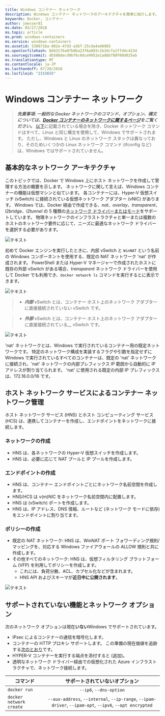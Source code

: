 ```yaml
---
title: Windows コンテナー ネットワーク
description: Windows コンテナー ネットワークのアーキテクチャを簡単に紹介します。
keywords: Docker, コンテナー
author: jmesser81
ms.date: 03/27/2018
ms.topic: article
ms.prod: windows-containers
ms.service: windows-containers
ms.assetid: 538871ba-d02e-47d3-a3bf-25cda4a40965
ms.openlocfilehash: 0d43176a07b0ba23f6a893c1b3dcfa1ffddc423d
ms.sourcegitcommit: db508decd9bf6c0dce9952e1a86bf80f00d025eb
ms.translationtype: MT
ms.contentlocale: ja-JP
ms.lasthandoff: 07/20/2018
ms.locfileid: "2315655"
---
```

# <a name="windows-container-networking"></a>Windows コンテナー ネットワーク
> ***免責事項: 一般的な Docker ネットワークのコマンド、オプション、構文については、[Docker コンテナーのネットワークに関するページ](https://docs.docker.com/engine/userguide/networking/)をご覧ください。*** [以下](#unsupported-features-and-network-options)に記載されている場合を除き、Docker ネットワーク コマンドはすべて、Linux と同じ構文を使用して、Windows でサポートされます。 ただし、Windows と Linux のネットワーク スタックは異なっており、そのためいくつかの Linux ネットワーク コマンド (ifconfig など) は、Windows ではサポートされていません。


## <a name="basic-networking-architecture"></a>基本的なネットワーク アーキテクチャ
このトピックでは、Docker で Windows 上にホスト ネットワークを作成して管理する方法の概要を示します。 ネットワークに関して言えば、Windows コンテナーの機能は仮想マシンと似ています。 各コンテナーには、Hyper-V 仮想スイッチ (vSwitch) に接続されている仮想ネットワーク アダプター (vNIC) があります。 Windows では、Docker 経由で作成できる、*nat*、*overlay*、*transparent*、*l2bridge*、*l2tunnel* の 5 種類の[ネットワーク ドライバーまたはモード](./network-drivers-topologies.md)をサポートしています。 物理ネットワークのインフラストラクチャと単一または複数のホストのネットワーク要件に応じて、ニーズに最適なネットワーク ドライバーを選択する必要があります。


![テキスト](media/windowsnetworkstack-simple.png)


初めて Docker エンジンを実行したときに、内部 vSwitch と `WinNAT` という名前の Windows コンポーネントを使用する、既定の NAT ネットワーク 'nat' が作成されます。 PowerShell または Hyper-V マネージャーで作成されたホストに既存の外部 vSwitch がある場合、*transparent* ネットワーク ドライバーを使用して Docker でも利用でき、``docker network ls`` コマンドを実行するとに表示できます。  


![テキスト](media/docker-network-ls.png)


> - ***内部*** vSwitch とは、コンテナー ホスト上のネットワーク アダプターに直接接続されていない vSwitch です。 

> - ***外部*** vSwitch とは、コンテナー ホスト上のネットワーク アダプターに直接接続されている__ vSwitch です。  


![テキスト](media/get-vmswitch.png)


'nat' ネットワークとは、Windows で実行されているコンテナー用の既定ネットワークです。 特定のネットワーク構成を実装するフラグや引数を指定せずに Windows で実行されているすべてのコンテナーは、既定の 'nat' ネットワークに接続され、'nat' ネットワークの内部プレフィックス IP 範囲から自動的に IP アドレスが割り当てられます。 'nat' に使用される既定の内部 IP プレフィックスは、172.16.0.0/16 です。 


## <a name="container-network-management-with-host-network-service"></a>ホスト ネットワーク サービスによるコンテナー ネットワーク管理

ホスト ネットワーク サービス (HNS) とホスト コンピューティング サービス (HCS) は、連携してコンテナーを作成し、エンドポイントをネットワークに接続します。

### <a name="network-creation"></a>ネットワークの作成
  - HNS は、各ネットワークの Hyper-V 仮想スイッチを作成します。
  - HNS は、必要に応じて NAT プールと IP プールを作成します。

### <a name="endpoint-creation"></a>エンドポイントの作成
  - HNS は、コンテナー エンドポイントごとにネットワーク名前空間を作成します。
  - HNS/HCS は v(m)NIC をネットワーク名前空間内に配置します。
  - HNS は (vSwitch) ポートを作成します。
  - HNS は、IP アドレス、DNS 情報、ルートなど (ネットワーク モードに依存) をエンドポイントに割り当てます。

### <a name="policy-creation"></a>ポリシーの作成
  - 既定の NAT ネットワーク: HNS は、WinNAT ポート フォワーディング規則/マッピングを、対応する Windows ファイアウォールの ALLOW 規則と共に作成します。
  - その他すべてのネットワーク: HNS は、仮想フィルタリング プラットフォーム (VFP) を利用してポリシーを作成します。
    - これには、負荷分散、ACL、カプセル化などが含まれます。
    - HNS API およびスキーマが**近日中に公開されます**。


![テキスト](media/HNS-Management-Stack.png)


 ## <a name="unsupported-features-and-network-options"></a>サポートされていない機能とネットワーク オプション
 次のネットワーク オプションは現在**いない**Windows でサポートされています。
   * IPsec によるコンテナーの通信を暗号化します。
   * コンテナーの HTTP プロキシ サポートします。  この準備の現在価値を追跡する[次のとおり](https://github.com/Microsoft/hcsshim/pull/163)です。
   * HYPER-V コンテナーを実行する端点を添付すると (追加)。
   * 透明なネットワーク ドライバー経由での仮想化された Azure インフラストラクチャで、ネットワーク接続します。

 | コマンド        | サポートされていないオプション   |
 | ---------------|:--------------------:|
 | ``docker run``|   ``--ip6``, ``--dns-option`` |
 | ``docker network create``| ``--aux-address``, ``--internal``, ``--ip-range``, ``--ipam-driver``, ``--ipam-opt``, ``--ipv6``, ``--opt encrypted`` |